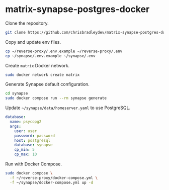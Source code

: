 # matrix-synapse-postgres-docker

Clone the repository.

```sh
git clone https://github.com/chrisbradleydev/matrix-synapse-postgres-docker.git .
```

Copy and update env files.

```sh
cp ~/reverse-proxy/.env.example ~/reverse-proxy/.env
cp ~/synapse/.env.example ~/synapse/.env
```

Create `matrix` Docker network.

```sh
sudo docker network create matrix
```

Generate Synapse default configuration.

```sh
cd synapse
sudo docker compose run --rm synapse generate
```

Update `~/synapse/data/homeserver.yaml` to use PostgreSQL.

```yaml
database:
  name: psycopg2
  args:
    user: user
    password: password
    host: postgresql
    database: synapse
    cp_min: 5
    cp_max: 10
```

Run with Docker Compose.

```sh
sudo docker compose \
  -f ~/reverse-proxy/docker-compose.yml \
  -f ~/synapse/docker-compose.yml up -d
```

